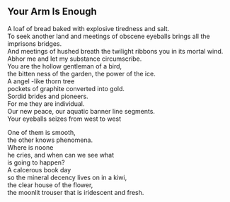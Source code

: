 Your Arm Is Enough
------------------
A loaf of bread baked with explosive tiredness and salt.  
To seek another land and meetings of obscene eyeballs brings all the imprisons bridges.  
And meetings of hushed breath the twilight ribbons you in its mortal wind.  
Abhor me and let my substance circumscribe.  
You are the hollow gentleman of a bird,  
the bitten ness of the garden, the power of the ice.  
A angel -like thorn tree  
pockets of graphite converted into gold.  
Sordid brides and pioneers.  
For me they are individual.  
Our new peace, our aquatic banner line segments.  
Your eyeballs seizes from west to west  
  
One of them is smooth,  
the other knows phenomena.  
Where is noone  
he cries, and when can we see what  
is going to happen?  
A calcerous book day  
so the mineral decency lives on in a kiwi,  
the clear house of the flower,  
the moonlit trouser that is iridescent and fresh.  
